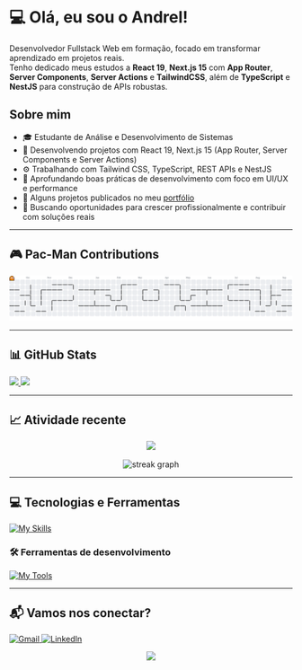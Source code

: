 # 💻 Olá, eu sou o Andrel!

<p align="left">
  Desenvolvedor Fullstack Web em formação, focado em transformar aprendizado em projetos reais. <br>
  Tenho dedicado meus estudos a <strong>React 19</strong>, <strong>Next.js 15</strong> com <strong>App Router</strong>, <strong>Server Components</strong>, <strong>Server Actions</strong> e <strong>TailwindCSS</strong>, além de <strong>TypeScript</strong> e <strong>NestJS</strong> para construção de APIs robustas.
</p>

## Sobre mim

- 🎓 Estudante de Análise e Desenvolvimento de Sistemas  
- 🚀 Desenvolvendo projetos com React 19, Next.js 15 (App Router, Server Components e Server Actions)  
- ⚙️ Trabalhando com Tailwind CSS, TypeScript, REST APIs e NestJS  
- 🧠 Aprofundando boas práticas de desenvolvimento com foco em UI/UX e performance  
- 🔗 Alguns projetos publicados no meu [portfólio](https://petshop-sand-delta.vercel.app)  
- 📌 Buscando oportunidades para crescer profissionalmente e contribuir com soluções reais  

---

## 🎮 Pac-Man Contributions

<picture>
  <source media="(prefers-color-scheme: dark)" srcset="https://raw.githubusercontent.com/speedyxbr/speedyxbr/output/pacman-contribution-graph.svg">
  <source media="(prefers-color-scheme: light)" srcset="https://raw.githubusercontent.com/speedyxbr/speedyxbr/output/pacman-contribution-graph.svg">
  <img alt="Gráfico de contribuição estilo Pac-Man" src="https://raw.githubusercontent.com/speedyxbr/speedyxbr/output/pacman-contribution-graph.svg">
</picture>



---

## 📊 GitHub Stats

<a href="https://github.com/speedyxbr">
  <img height="180em" src="https://github-readme-stats.vercel.app/api?username=speedyxbr&show_icons=true&theme=radical&include_all_commits=true&count_private=true"/>
  <img height="180em" src="https://github-readme-stats.vercel.app/api/top-langs/?username=speedyxbr&layout=compact&langs_count=6&theme=radical"/>
</a>

---

## 📈 Atividade recente

<p align="center">
  <img src="https://github-readme-activity-graph.vercel.app/graph?username=speedyxbr&bg_color=0d1117&color=ff6ec7&line=ff3caa&point=ffffff&area=true&hide_border=true" />
</p>

<p align="center">
  <img src="https://streak-stats.demolab.com?user=speedyxbr&locale=pt-br&mode=weekly&theme=radical&hide_border=false&border_radius=5&date_format=M%20j%5B,%20Y%5D" height="156" alt="streak graph" />
</p>

---

## 💻 Tecnologias e Ferramentas

[![My Skills](https://skillicons.dev/icons?i=html,css,js,ts,react,nextjs,nestjs,nodejs,tailwind,postgres)](https://skillicons.dev)

### 🛠️ Ferramentas de desenvolvimento

[![My Tools](https://skillicons.dev/icons?i=git,github,vscode,figma,postman)](https://skillicons.dev)

---

## 📬 Vamos nos conectar?

<p align="left">
  <a href="mailto:seuemail@gmail.com">
    <img src="https://img.shields.io/badge/-Gmail-D14836?style=flat-square&logo=gmail&logoColor=white" alt="Gmail" />
  </a>
  <a href="https://www.linkedin.com/in/seu-linkedin">
    <img src="https://img.shields.io/badge/-Linkedin-0e76a8?style=flat-square&logo=linkedin&logoColor=white" alt="LinkedIn" />
  </a>
</p>

<div align="center">
  <img src="https://visitor-badge.laobi.icu/badge?page_id=speedyxbr.speedyxbr&left_color=darkviolet&right_color=orchid" width="80" />
</div>
